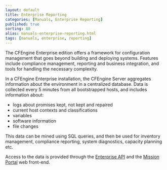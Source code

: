```yaml
---
layout: default
title: Enterprise Reporting
categories: [Manuals, Enterprise Reporting]
published: true
sorting: 80
alias: manuals-enterprise-reporting.html
tags: [manuals, enterprise, reporting]
---
```


The CFEngine Enterprise edition offers a framework for configuration 
management that goes beyond building and deploying systems. Features include 
compliance management, reporting and business integration, and tools for 
handling the necessary complexity.

In a CFEngine Enterprise installation, the CFEngine Server aggregates 
information about the environment in a centralized database. Data is collected 
every 5 minutes from all bootstrapped hosts, and includes information about:

* logs about promises kept, not kept and repaired
* current host contexts and classifications
* variables
* software information
* file changes

This data can be mined using SQL queries, and then be used for inventory 
management, compliance reporting, system diagnostics, capacity planning etc.

Access to the data is provided through the [Enterprise API]() and the [Mission 
Portal](**TODO**) web front-end.
